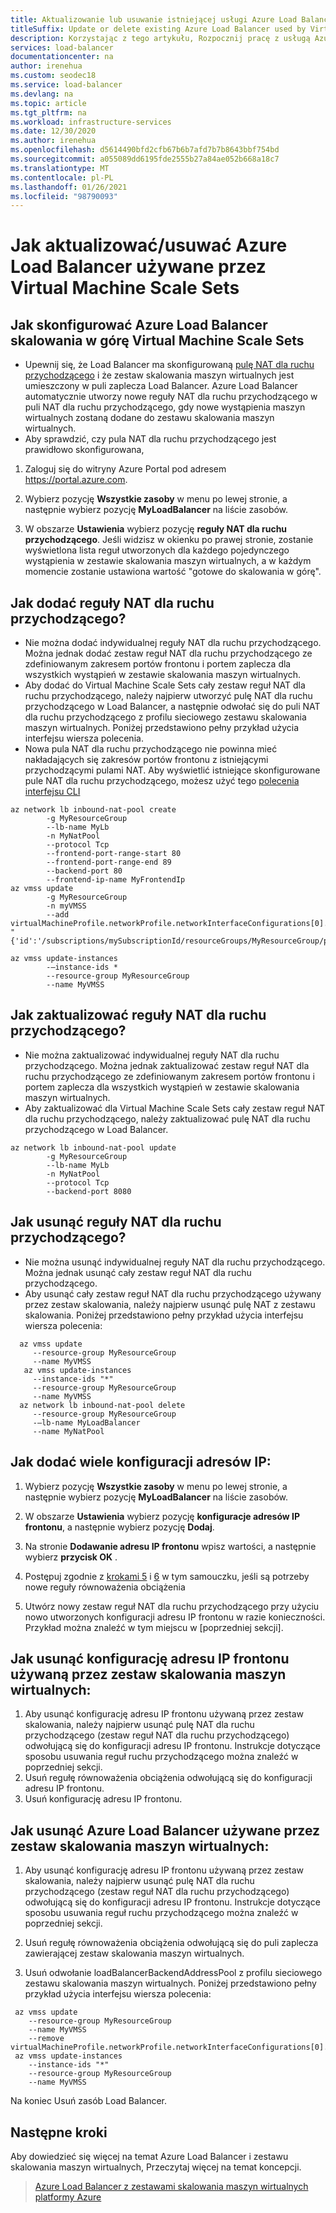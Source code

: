 ```yaml
---
title: Aktualizowanie lub usuwanie istniejącej usługi Azure Load Balancer używanej przez zestaw skalowania maszyn wirtualnych
titleSuffix: Update or delete existing Azure Load Balancer used by Virtual Machine Scale Set
description: Korzystając z tego artykułu, Rozpocznij pracę z usługą Azure usługa Load Balancer w warstwie Standardowa i Virtual Machine Scale Sets.
services: load-balancer
documentationcenter: na
author: irenehua
ms.custom: seodec18
ms.service: load-balancer
ms.devlang: na
ms.topic: article
ms.tgt_pltfrm: na
ms.workload: infrastructure-services
ms.date: 12/30/2020
ms.author: irenehua
ms.openlocfilehash: d5614490bfd2cfb67b6b7afd7b7b8643bbf754bd
ms.sourcegitcommit: a055089dd6195fde2555b27a84ae052b668a18c7
ms.translationtype: MT
ms.contentlocale: pl-PL
ms.lasthandoff: 01/26/2021
ms.locfileid: "98790093"
---
```

# <a name="how-to-updatedelete-azure-load-balancer-used-by-virtual-machine-scale-sets"></a>Jak aktualizować/usuwać Azure Load Balancer używane przez Virtual Machine Scale Sets

## <a name="how-to-set-up-azure-load-balancer-for-scaling-out-virtual-machine-scale-sets"></a>Jak skonfigurować Azure Load Balancer skalowania w górę Virtual Machine Scale Sets
  * Upewnij się, że Load Balancer ma skonfigurowaną [pulę NAT dla ruchu przychodzącego](/cli/azure/network/lb/inbound-nat-pool?view=azure-cli-latest) i że zestaw skalowania maszyn wirtualnych jest umieszczony w puli zaplecza Load Balancer. Azure Load Balancer automatycznie utworzy nowe reguły NAT dla ruchu przychodzącego w puli NAT dla ruchu przychodzącego, gdy nowe wystąpienia maszyn wirtualnych zostaną dodane do zestawu skalowania maszyn wirtualnych. 
  * Aby sprawdzić, czy pula NAT dla ruchu przychodzącego jest prawidłowo skonfigurowana, 
  1. Zaloguj się do witryny Azure Portal pod adresem https://portal.azure.com.
  
  1. Wybierz pozycję **Wszystkie zasoby** w menu po lewej stronie, a następnie wybierz pozycję **MyLoadBalancer** na liście zasobów.
  
  1. W obszarze **Ustawienia** wybierz pozycję **reguły NAT dla ruchu przychodzącego**.
Jeśli widzisz w okienku po prawej stronie, zostanie wyświetlona lista reguł utworzonych dla każdego pojedynczego wystąpienia w zestawie skalowania maszyn wirtualnych, a w każdym momencie zostanie ustawiona wartość "gotowe do skalowania w górę".

## <a name="how-to-add-inbound-nat-rules"></a>Jak dodać reguły NAT dla ruchu przychodzącego? 
  * Nie można dodać indywidualnej reguły NAT dla ruchu przychodzącego. Można jednak dodać zestaw reguł NAT dla ruchu przychodzącego ze zdefiniowanym zakresem portów frontonu i portem zaplecza dla wszystkich wystąpień w zestawie skalowania maszyn wirtualnych.
  * Aby dodać do Virtual Machine Scale Sets cały zestaw reguł NAT dla ruchu przychodzącego, należy najpierw utworzyć pulę NAT dla ruchu przychodzącego w Load Balancer, a następnie odwołać się do puli NAT dla ruchu przychodzącego z profilu sieciowego zestawu skalowania maszyn wirtualnych. Poniżej przedstawiono pełny przykład użycia interfejsu wiersza polecenia.
  * Nowa pula NAT dla ruchu przychodzącego nie powinna mieć nakładających się zakresów portów frontonu z istniejącymi przychodzącymi pulami NAT. Aby wyświetlić istniejące skonfigurowane pule NAT dla ruchu przychodzącego, możesz użyć tego [polecenia interfejsu CLI](/cli/azure/network/lb/inbound-nat-pool?view=azure-cli-latest#az_network_lb_inbound_nat_pool_list)
```azurecli-interactive
az network lb inbound-nat-pool create 
        -g MyResourceGroup 
        --lb-name MyLb
        -n MyNatPool 
        --protocol Tcp 
        --frontend-port-range-start 80 
        --frontend-port-range-end 89 
        --backend-port 80 
        --frontend-ip-name MyFrontendIp
az vmss update 
        -g MyResourceGroup 
        -n myVMSS 
        --add virtualMachineProfile.networkProfile.networkInterfaceConfigurations[0].ipConfigurations[0].loadBalancerInboundNatPools "{'id':'/subscriptions/mySubscriptionId/resourceGroups/MyResourceGroup/providers/Microsoft.Network/loadBalancers/MyLb/inboundNatPools/MyNatPool'}"
        
az vmss update-instances
        -–instance-ids *
        --resource-group MyResourceGroup
        --name MyVMSS
```
## <a name="how-to-update-inbound-nat-rules"></a>Jak zaktualizować reguły NAT dla ruchu przychodzącego? 
  * Nie można zaktualizować indywidualnej reguły NAT dla ruchu przychodzącego. Można jednak zaktualizować zestaw reguł NAT dla ruchu przychodzącego ze zdefiniowanym zakresem portów frontonu i portem zaplecza dla wszystkich wystąpień w zestawie skalowania maszyn wirtualnych.
  * Aby zaktualizować dla Virtual Machine Scale Sets cały zestaw reguł NAT dla ruchu przychodzącego, należy zaktualizować pulę NAT dla ruchu przychodzącego w Load Balancer. 
```azurecli-interactive
az network lb inbound-nat-pool update 
        -g MyResourceGroup 
        --lb-name MyLb 
        -n MyNatPool
        --protocol Tcp 
        --backend-port 8080
```

## <a name="how-to-delete-inbound-nat-rules"></a>Jak usunąć reguły NAT dla ruchu przychodzącego? 
* Nie można usunąć indywidualnej reguły NAT dla ruchu przychodzącego. Można jednak usunąć cały zestaw reguł NAT dla ruchu przychodzącego.
* Aby usunąć cały zestaw reguł NAT dla ruchu przychodzącego używany przez zestaw skalowania, należy najpierw usunąć pulę NAT z zestawu skalowania. Poniżej przedstawiono pełny przykład użycia interfejsu wiersza polecenia:
```azurecli-interactive
  az vmss update
     --resource-group MyResourceGroup
     --name MyVMSS
   az vmss update-instances 
     --instance-ids "*" 
     --resource-group MyResourceGroup
     --name MyVMSS
  az network lb inbound-nat-pool delete
     --resource-group MyResourceGroup
     -–lb-name MyLoadBalancer
     --name MyNatPool
```

## <a name="how-to-add-multiple-ip-configurations"></a>Jak dodać wiele konfiguracji adresów IP:
1. Wybierz pozycję **Wszystkie zasoby** w menu po lewej stronie, a następnie wybierz pozycję **MyLoadBalancer** na liście zasobów.
   
1. W obszarze **Ustawienia** wybierz pozycję **konfiguracje adresów IP frontonu**, a następnie wybierz pozycję **Dodaj**.
   
1. Na stronie **Dodawanie adresu IP frontonu** wpisz wartości, a następnie wybierz **przycisk OK** .

1. Postępuj zgodnie z [krokami 5](./load-balancer-multiple-ip.md#step-5-configure-the-health-probe) i [6](./load-balancer-multiple-ip.md#step-5-configure-the-health-probe) w tym samouczku, jeśli są potrzeby nowe reguły równoważenia obciążenia

1. Utwórz nowy zestaw reguł NAT dla ruchu przychodzącego przy użyciu nowo utworzonych konfiguracji adresu IP frontonu w razie konieczności. Przykład można znaleźć w tym miejscu w [poprzedniej sekcji].

## <a name="how-to-delete-frontend-ip-configuration-used-by-virtual-machine-scale-set"></a>Jak usunąć konfigurację adresu IP frontonu używaną przez zestaw skalowania maszyn wirtualnych: 
 1. Aby usunąć konfigurację adresu IP frontonu używaną przez zestaw skalowania, należy najpierw usunąć pulę NAT dla ruchu przychodzącego (zestaw reguł NAT dla ruchu przychodzącego) odwołującą się do konfiguracji adresu IP frontonu. Instrukcje dotyczące sposobu usuwania reguł ruchu przychodzącego można znaleźć w poprzedniej sekcji.
 1. Usuń regułę równoważenia obciążenia odwołującą się do konfiguracji adresu IP frontonu. 
 1. Usuń konfigurację adresu IP frontonu.
 

## <a name="how-to-delete-azure-load-balancer-used-by-virtual-machine-scale-set"></a>Jak usunąć Azure Load Balancer używane przez zestaw skalowania maszyn wirtualnych: 
 1. Aby usunąć konfigurację adresu IP frontonu używaną przez zestaw skalowania, należy najpierw usunąć pulę NAT dla ruchu przychodzącego (zestaw reguł NAT dla ruchu przychodzącego) odwołującą się do konfiguracji adresu IP frontonu. Instrukcje dotyczące sposobu usuwania reguł ruchu przychodzącego można znaleźć w poprzedniej sekcji.
 
 1. Usuń regułę równoważenia obciążenia odwołującą się do puli zaplecza zawierającej zestaw skalowania maszyn wirtualnych.
 
 1. Usuń odwołanie loadBalancerBackendAddressPool z profilu sieciowego zestawu skalowania maszyn wirtualnych. Poniżej przedstawiono pełny przykład użycia interfejsu wiersza polecenia:
 ```azurecli-interactive
  az vmss update
     --resource-group MyResourceGroup
     --name MyVMSS
     --remove virtualMachineProfile.networkProfile.networkInterfaceConfigurations[0].ipConfigurations[0].loadBalancerBackendAddressPools
  az vmss update-instances 
     --instance-ids "*" 
     --resource-group MyResourceGroup
     --name MyVMSS
```
Na koniec Usuń zasób Load Balancer.
 
## <a name="next-steps"></a>Następne kroki

Aby dowiedzieć się więcej na temat Azure Load Balancer i zestawu skalowania maszyn wirtualnych, Przeczytaj więcej na temat koncepcji.

> [Azure Load Balancer z zestawami skalowania maszyn wirtualnych platformy Azure](load-balancer-standard-virtual-machine-scale-sets.md)
